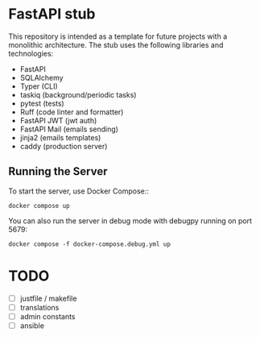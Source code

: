 # FastAPI stub

This repository is intended as a template for future projects with a monolithic architecture. The stub uses the following libraries and technologies:
- FastAPI
- SQLAlchemy
- Typer (CLI)
- taskiq (background/periodic tasks)
- pytest (tests)
- Ruff (code linter and formatter)
- FastAPI JWT (jwt auth)
- FastAPI Mail (emails sending)
- jinja2 (emails templates)
- caddy (production server)

## Running the Server
To start the server, use Docker Compose::
```
docker compose up
```

You can also run the server in debug mode with debugpy running on port 5679:
```
docker compose -f docker-compose.debug.yml up
```

# TODO

- [ ] justfile / makefile
- [ ] translations
- [ ] admin constants
- [ ] ansible
